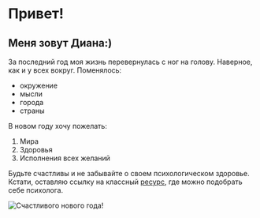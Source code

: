 # Привет!
## Меня зовут Диана:)
За последний  год моя жизнь перевернулась с ног на голову. Наверное, как и у всех вокруг. Поменялось:
- окружение 
- мысли
- города 
- страны
  
В новом году хочу пожелать:
1. Мира 
2. Здоровья
3. Исполнения всех желаний
   
Будьте счастливы и не забывайте о своем психологическом здоровье. Кстати, оставляю ссылку на классный [ресурс](https://yasno.live/?utm_source=yandex&utm_medium=search&utm_campaign=poisk_brand&utm_content=11661391258&utm_term=ясно&_openstat=ZGlyZWN0LnlhbmRleC5ydTs1NjE5ODM2ODsxMTY2MTM5MTI1ODt5YW5kZXgucnU6cHJlbWl1bQ&yclid=6826533852783050751), где можно подобрать себе психолога.

![Счастливого нового года!](C:\Users\IdeaPad\Desktop\дз.jpg)
